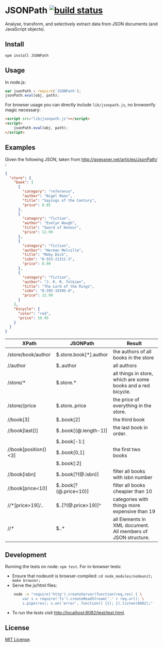 JSONPath [![build status](https://secure.travis-ci.org/s3u/JSONPath.png)](http://travis-ci.org/s3u/JSONPath)
========

Analyse, transform, and selectively extract data from JSON documents (and JavaScript objects).

Install
-------
    
    npm install JSONPath

Usage
-----

In node.js:

```js
var jsonPath = require('JSONPath');
jsonPath.eval(obj, path);
```

For browser usage you can directly include `lib/jsonpath.js`, no browserify
magic necessary:

```html
<script src="lib/jsonpath.js"></script>
<script>
    jsonPath.eval(obj, path);
</script>
```

Examples
--------

Given the following JSON, taken from http://goessner.net/articles/JsonPath/ :

```json
{
  "store": {
    "book": [
      {
        "category": "reference",
        "author": "Nigel Rees",
        "title": "Sayings of the Century",
        "price": 8.95
      },
      {
        "category": "fiction",
        "author": "Evelyn Waugh",
        "title": "Sword of Honour",
        "price": 12.99
      },
      {
        "category": "fiction",
        "author": "Herman Melville",
        "title": "Moby Dick",
        "isbn": "0-553-21311-3",
        "price": 8.99
      },
      {
        "category": "fiction",
        "author": "J. R. R. Tolkien",
        "title": "The Lord of the Rings",
        "isbn": "0-395-19395-8",
        "price": 22.99
      }
    ],
    "bicycle": {
      "color": "red",
      "price": 19.95
    }
  }
}
```


XPath               | JSONPath               | Result
------------------- | ---------------------- | -------------------------------------
/store/book/author	| $.store.book[*].author | the authors of all books in the store 
//author            | $..author              | all authors 
/store/*            | $.store.*              | all things in store, which are some books and a red bicycle.
/store//price       | $.store..price         | the price of everything in the store.
//book[3]           | $..book[2]             | the third book
//book[last()]      | $..book[(@.length-1)]  | the last book in order.
                    | $..book[-1:]           |
//book[position()<3]| $..book[0,1]           | the first two books
                    | $..book[:2]            | 
//book[isbn]        | $..book[?(@.isbn)]     | filter all books with isbn number
//book[price<10]    | $..book[?(@.price<10)] | filter all books cheapier than 10
//*[price>19]/..    | $..[?(@.price>19)]^    | categories with things more expensive than 19
//*                 | $..*                   | all Elements in XML document. All members of JSON structure.

Development
-----------

Running the tests on node: `npm test`. For in-browser tests:

* Ensure that nodeunit is browser-compiled: `cd node_modules/nodeunit; make browser;`
* Serve the js/html files:

```sh
    node -e "require('http').createServer(function(req,res) { \
        var s = require('fs').createReadStream('.' + req.url); \
        s.pipe(res); s.on('error', function() {}); }).listen(8082);"
```
* To run the tests visit [http://localhost:8082/test/test.html]().


License
-------

[MIT License](http://www.opensource.org/licenses/mit-license.php).
